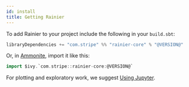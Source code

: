 ```yaml
---
id: install
title: Getting Rainier
---
```


To add Rainier to your project include the following in your `build.sbt`:

```scala
libraryDependencies += "com.stripe" %% "rainier-core" % "@VERSION@"
```

Or, in [Ammonite](https://ammonite.io/), import it like this:

```scala
import $ivy.`com.stripe::rainier-core:@VERSION@`
```

For plotting and exploratory work, we suggest [Using Jupyter](jupyter.md).
